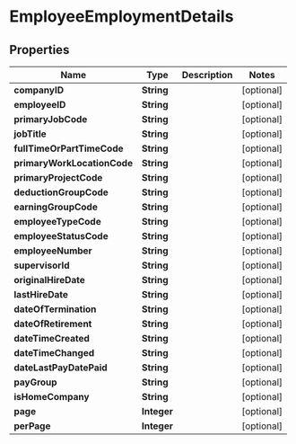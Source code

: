 

# EmployeeEmploymentDetails


## Properties

| Name | Type | Description | Notes |
|------------ | ------------- | ------------- | -------------|
|**companyID** | **String** |  |  [optional] |
|**employeeID** | **String** |  |  [optional] |
|**primaryJobCode** | **String** |  |  [optional] |
|**jobTitle** | **String** |  |  [optional] |
|**fullTimeOrPartTimeCode** | **String** |  |  [optional] |
|**primaryWorkLocationCode** | **String** |  |  [optional] |
|**primaryProjectCode** | **String** |  |  [optional] |
|**deductionGroupCode** | **String** |  |  [optional] |
|**earningGroupCode** | **String** |  |  [optional] |
|**employeeTypeCode** | **String** |  |  [optional] |
|**employeeStatusCode** | **String** |  |  [optional] |
|**employeeNumber** | **String** |  |  [optional] |
|**supervisorId** | **String** |  |  [optional] |
|**originalHireDate** | **String** |  |  [optional] |
|**lastHireDate** | **String** |  |  [optional] |
|**dateOfTermination** | **String** |  |  [optional] |
|**dateOfRetirement** | **String** |  |  [optional] |
|**dateTimeCreated** | **String** |  |  [optional] |
|**dateTimeChanged** | **String** |  |  [optional] |
|**dateLastPayDatePaid** | **String** |  |  [optional] |
|**payGroup** | **String** |  |  [optional] |
|**isHomeCompany** | **String** |  |  [optional] |
|**page** | **Integer** |  |  [optional] |
|**perPage** | **Integer** |  |  [optional] |



